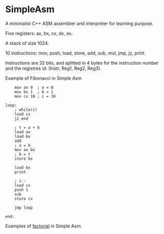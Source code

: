 SimpleAsm
=========

A minimalist C++ ASM assembler and interpreter for learning purpose.

Five registers: ax, bx, cx, dx, ex.

A stack of size 1024.

10 instructions: mov, push, load, store, add, sub, mul, jmp, jz, print.

Instructions are 32 bits, and splitted in 4 bytes for the instruction number
and the registres id: (Instr, Reg1, Reg2, Reg3).

Example of Fibonacci in Simple Asm
```
	mov ax 0  ; a = 0
	mov bx 1  ; b = 1
	mov cx 10 ; i = 10

loop:
	; while(i)
	load cx
	jz end
	
	; t = a + b
	load ax
	load bx
	add
	; a = b
	mov ax bx
	; b = t
	store bx
	
	load bx
	print

	; i--
	load cx
	push 1
	sub
	store cx
	
	jmp loop

end:

```

Examples of [factorial](Examples/Factorial.txt) in Simple Asm.
